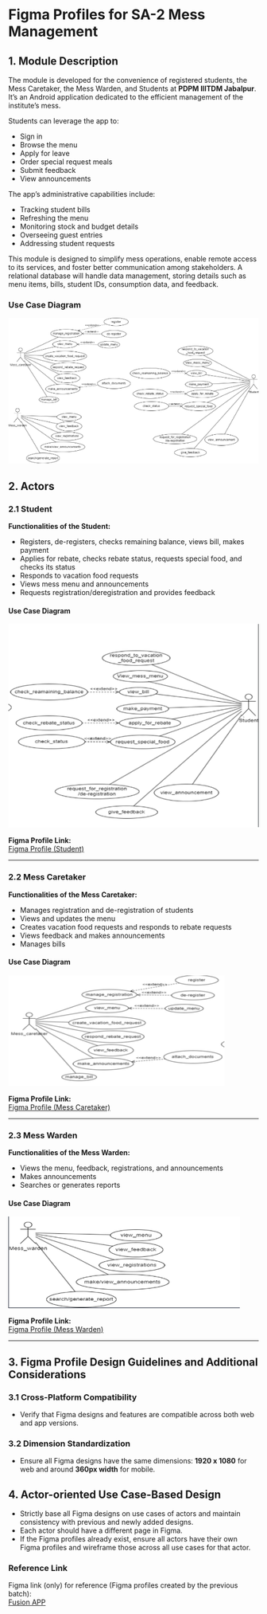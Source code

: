 ﻿# Figma Profiles for SA-2 Mess Management

## 1. Module Description

The module is developed for the convenience of registered students, the Mess Caretaker, the Mess Warden, and Students at **PDPM IIITDM Jabalpur**. It’s an Android application dedicated to the efficient management of the institute’s mess.

Students can leverage the app to:
- Sign in
- Browse the menu
- Apply for leave
- Order special request meals
- Submit feedback
- View announcements

The app’s administrative capabilities include:
- Tracking student bills
- Refreshing the menu
- Monitoring stock and budget details
- Overseeing guest entries
- Addressing student requests

This module is designed to simplify mess operations, enable remote access to its services, and foster better communication among stakeholders. A relational database will handle data management, storing details such as menu items, bills, student IDs, consumption data, and feedback.

### Use Case Diagram

![Use Case Diagram](./images/Aspose.Words.d3f19f34-3586-4efa-9d2c-bd7c8928809f.001.png)

## 2. Actors 

### 2.1 Student

**Functionalities of the Student:**
- Registers, de-registers, checks remaining balance, views bill, makes payment
- Applies for rebate, checks rebate status, requests special food, and checks its status
- Responds to vacation food requests
- Views mess menu and announcements
- Requests registration/deregistration and provides feedback

#### Use Case Diagram

![Student Use Case Diagram](./images/Aspose.Words.d3f19f34-3586-4efa-9d2c-bd7c8928809f.002.png)

**Figma Profile Link:**  
[Figma Profile (Student)](https://www.figma.com/file/umlsAp8prP466qPLmDvlgc/PR_Project?type=design&node-id=0-1&mode=design&t=XLT2K5SxoXxufsaU-0)

---

### 2.2 Mess Caretaker

**Functionalities of the Mess Caretaker:**
- Manages registration and de-registration of students
- Views and updates the menu
- Creates vacation food requests and responds to rebate requests
- Views feedback and makes announcements
- Manages bills

#### Use Case Diagram

![Mess Caretaker Use Case Diagram](./images/Aspose.Words.d3f19f34-3586-4efa-9d2c-bd7c8928809f.003.png)

**Figma Profile Link:**  
[Figma Profile (Mess Caretaker)](https://www.figma.com/file/umlsAp8prP466qPLmDvlgc/PR_Project?type=design&node-id=7-67&mode=design&t=XLT2K5SxoXxufsaU-0)

---

### 2.3 Mess Warden

**Functionalities of the Mess Warden:**
- Views the menu, feedback, registrations, and announcements
- Makes announcements
- Searches or generates reports

#### Use Case Diagram

![Mess Warden Use Case Diagram](./images/Aspose.Words.d3f19f34-3586-4efa-9d2c-bd7c8928809f.004.png)

**Figma Profile Link:**  
[Figma Profile (Mess Warden)](https://www.figma.com/file/umlsAp8prP466qPLmDvlgc/PR_Project?type=design&node-id=7-66&mode=design&t=XLT2K5SxoXxufsaU-0)

---

## 3. Figma Profile Design Guidelines and Additional Considerations

### 3.1 Cross-Platform Compatibility
- Verify that Figma designs and features are compatible across both web and app versions.

### 3.2 Dimension Standardization
- Ensure all Figma designs have the same dimensions: **1920 x 1080** for web and around **360px width** for mobile.

## 4. Actor-oriented Use Case-Based Design

- Strictly base all Figma designs on use cases of actors and maintain consistency with previous and newly added designs.
- Each actor should have a different page in Figma.
- If the Figma profiles already exist, ensure all actors have their own Figma profiles and wireframe those across all use cases for that actor.

### Reference Link
Figma link (only) for reference (Figma profiles created by the previous batch):  
[Fusion APP](https://www.figma.com/file/pzhw34xBvEK0hm5Yx4bh0P/Fusion-APP?type=design&node-id=0%3A1&mode=design&t=J0f6T5YoUiKbp17u-1)
